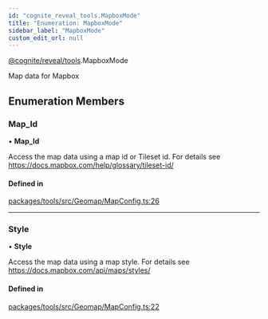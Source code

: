 ```yaml
---
id: "cognite_reveal_tools.MapboxMode"
title: "Enumeration: MapboxMode"
sidebar_label: "MapboxMode"
custom_edit_url: null
---
```


[@cognite/reveal/tools](../modules/cognite_reveal_tools.md).MapboxMode

Map data for Mapbox

## Enumeration Members

### Map\_Id

• **Map\_Id**

Access the map data using a map id or Tileset id. For details see https://docs.mapbox.com/help/glossary/tileset-id/

#### Defined in

[packages/tools/src/Geomap/MapConfig.ts:26](https://github.com/cognitedata/reveal/blob/71be00fcc/viewer/packages/tools/src/Geomap/MapConfig.ts#L26)

___

### Style

• **Style**

Access the map data using a map style. For details see https://docs.mapbox.com/api/maps/styles/

#### Defined in

[packages/tools/src/Geomap/MapConfig.ts:22](https://github.com/cognitedata/reveal/blob/71be00fcc/viewer/packages/tools/src/Geomap/MapConfig.ts#L22)
